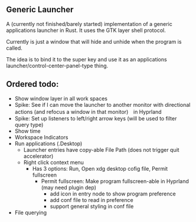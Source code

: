 
## Generic Launcher

A (currently not finished/barely started) implementation of a generic applications launcher in Rust.
It uses the GTK layer shell protocol.

Currently is just a window that will hide and unhide when the program is called.

The idea is to bind it to the super key and use it as an applications launcher/control-center-panel-type thing. 

## Ordered todo:
- Show window layer in all work spaces
- Spike: See if I can move the launcher to another monitor with directional actions (and refocus a window in that monitor)　in Hyprland
- Spike: Set up listeners to left/right arrow keys (will be used to filter query type)
- Show time
- Workspace Indicators
- Run applications (.Desktop)
	-	Launcher entries have copy-able File Path (does not trigger quit accelerator)
	-	Right click context menu
		-	Has 3 options: Run, Open xdg desktop cofig file, Permit fullscreen
			- Permit fullscreen: Make program fullscreen-able in Hyprland (may need plugin dep)
				- add icon in entry node to show program preference
				- add conf file to read in preference
				- support general styling in conf file
- File querying
